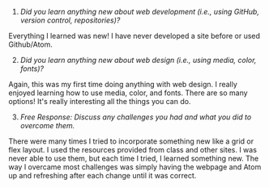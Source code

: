 1. *Did you learn anything new about web development (i.e., using GitHub, version control, repositories)?*

Everything I learned was new! I have never developed a site before or used Github/Atom.

2. *Did you learn anything new about web design (i.e., using media, color, fonts)?*

Again, this was my first time doing anything with web design. I really enjoyed learning how to use media, color, and fonts. There are so many options! It's really interesting all the things you can do.

3. *Free Response: Discuss any challenges you had and what you did to overcome them.*

There were many times I tried to incorporate something new like a grid or flex layout. I used the resources provided from class and other sites. I was never able to use them, but each time I tried, I learned something new. The way I overcame most challenges was simply having the webpage and Atom up and refreshing after each change until it was correct. 

